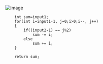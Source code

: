 ![image](https://user-images.githubusercontent.com/56172886/178419956-c3e7a8c4-432b-4cd2-b1a6-399a8816bb22.png)

		int sum=input1;
		for(int i=input1-1, j=0;i>0;i--, j++)
		{
			if((input2-1) == j%2)
				sum -= i;
			else
				sum += i;
		}

		return sum;
